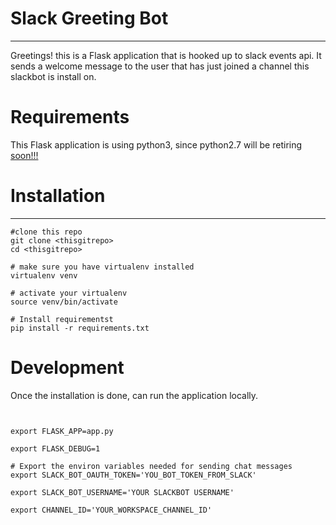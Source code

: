# Slack Greeting Bot
---
Greetings! this is a Flask application that is hooked up to slack events api.
It sends a welcome message to the user that has just joined a channel this slackbot is install on.

# Requirements

This Flask application is using python3, since python2.7 will be retiring [soon!!!](https://pythonclock.org/)

# Installation
---

```shell
#clone this repo
git clone <thisgitrepo>
cd <thisgitrepo>

# make sure you have virtualenv installed
virtualenv venv

# activate your virtualenv
source venv/bin/activate

# Install requirementst
pip install -r requirements.txt

```

# Development

Once the installation is done, can run the application locally.

```shell


export FLASK_APP=app.py

export FLASK_DEBUG=1

# Export the environ variables needed for sending chat messages
export SLACK_BOT_OAUTH_TOKEN='YOU_BOT_TOKEN_FROM_SLACK'

export SLACK_BOT_USERNAME='YOUR SLACKBOT USERNAME'

export CHANNEL_ID='YOUR_WORKSPACE_CHANNEL_ID'

```